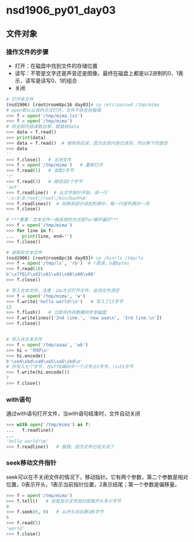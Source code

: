 # nsd1906_py01_day03

## 文件对象

### 操作文件的步骤

- 打开：在磁盘中找到文件的存储位置
- 读写：不管是文字还是声音还是图像，最终在磁盘上都是以2进制的0、1表示，读写是读写0、1的组合
- 关闭

```python
# 打开本文件
(nsd1906) [root@room8pc16 day03]# cp /etc/passwd /tmp/mima
# open默认以读的方式打开，文件不存在则报错
>>> f = open('/tmp/mima.txt')
>>> f = open('/tmp/mima')
# 将全部内容读取出来，赋值给data
>>> data = f.read()
>>> print(data)
>>> data = f.read()  # 继续向后读，因为全部内容已读完，所以剩下的是空
>>> data
''
>>> f.close()   # 关闭文件
>>> f = open('/tmp/mima')   # 重新打开
>>> f.read(1)   # 读取1字节
'r'
>>> f.read(3)   # 继续读3个字节
'oot'
>>> f.readline()  # 从文件指针开始，读一行
':x:0:0:root:/root:/bin/bash\n'
>>> f.readlines()  # 将剩余部分读到列表中，每一行是列表的一项
>>> f.close()

# ***重要：文本文件一般采用的方式是for循环遍历***
>>> f = open('/tmp/mima')
>>> for line in f:
...   print(line, end='')
>>> f.close()

# 读取非文本文件
(nsd1906) [root@room8pc16 day03]# cp /bin/ls /tmp/ls
>>> f = open('/tmp/ls', 'rb')  # r是读，b是bytes
>>> f.read(10)
b'\x7fELF\x02\x01\x01\x00\x00\x00'
>>> f.close()

# 写入文本文件。注意：以w方式打开文件，会将文件清空
>>> f = open('/tmp/mima', 'w')
>>> f.write('hello world!\n')   # 写入了13字节
13
>>> f.flush()   # 立即将内存数据同步至磁盘
>>> f.writelines(['2nd line.', 'new aaa\n', '3rd line.\n'])
>>> f.close()


# 写入非文本文件
>>> f = open('/tmp/aaaa', 'wb')
>>> hi = '你好\n'
>>> hi.encode()
b'\xe4\xbd\xa0\xe5\xa5\xbd\n'
# 共写入七个字节，在utf8编码中一个汉字占3字节，\n占1字节
>>> f.write(hi.encode())
7
>>> f.close()
```

### with语句

通过with语句打开文件，当with语句结束时，文件自动关闭

```python
>>> with open('/tmp/mima') as f:
...   f.readline()
... 
'hello world!\n'
>>> f.readline()   # 报错，因为文件已经关闭了
```

### seek移动文件指针

seek可以在不关闭文件的情况下，移动指针。它有两个参数，第二个参数是相对位置，0表示开头，1表示当前指针位置，2表示结尾；第一个参数是偏移量。

```python
>>> f = open('/tmp/mima')
>>> f.tell()   # 总是显示文件指针距离开头多少字节
0
>>> f.seek(6, 0)   # 从开头向右移动6字节
6
>>> f.read(5)
'world'
>>> f.close()
```













